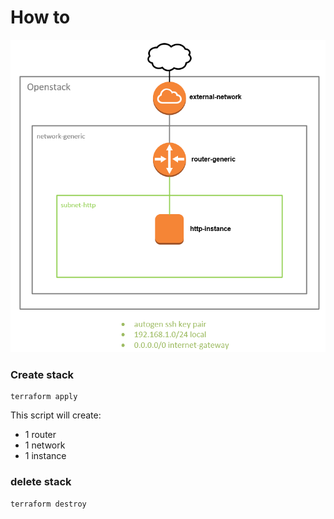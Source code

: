 # How to

![infra sample-server](../img/01-sample-instance.png "infra sample-server")

### Create stack

```
terraform apply
```

This script will create:
-   1 router
-   1 network
-   1 instance

### delete stack

```
terraform destroy
```
